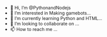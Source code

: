 - 👋 Hi, I’m @PythonandNodejs
- 👀 I’m interested in Making gamebots...
- 🌱 I’m currently learning Python and HTML...
- 💞️ I’m looking to collaborate on ...
- 📫 How to reach me ...

<!---
PythonandNodejs/PythonandNodejs is a ✨ special ✨ repository because its `README.md` (this file) appears on your GitHub profile.
You can click the Preview link to take a look at your changes.
--->
